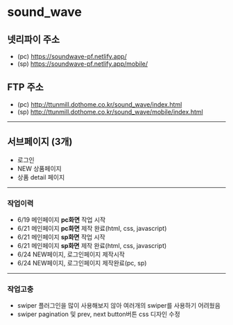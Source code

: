 # sound_wave
## 넷리파이 주소
* (pc) https://soundwave-pf.netlify.app/
* (sp) https://soundwave-pf.netlify.app/mobile/
## FTP 주소
* (pc) http://ttunmill.dothome.co.kr/sound_wave/index.html
* (sp) http://ttunmill.dothome.co.kr/sound_wave/mobile/index.html
---
## 서브페이지 (3개)
* 로그인
* NEW 상품페이지
* 상품 detail 페이지
---
### 작업이력
* 6/19 메인페이지 **pc화면** 작업 시작
* 6/21 메인페이지 **pc화면** 제작 완료(html, css, javascript)
* 6/21 메인페이지 **sp화면** 작업 시작
* 6/21 메인페이지 **sp화면** 제작 완료(html, css, javascript)
* 6/24 NEW페이지, 로그인페이지 제작시작
* 6/24 NEW페이지, 로그인페이지 제작완료(pc, sp)
---
### 작업고충
* swiper 플러그인을 많이 사용해보지 않아 여러개의 swiper를 사용하기 어려웠음
* swiper pagination 및 prev, next button버튼 css 디자인 수정
